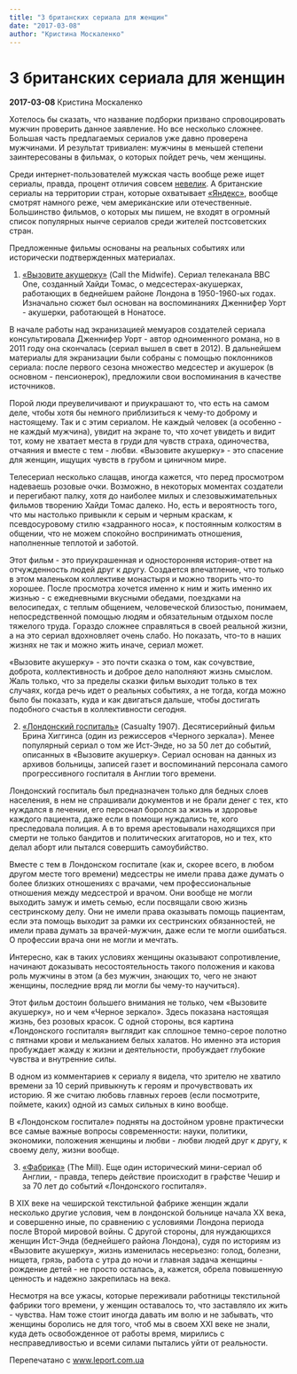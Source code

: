 ```yaml
---
title: "3 британских сериала для женщин"
date: "2017-03-08"
author: "Кристина Москаленко"
---
```


# 3 британских сериала для женщин

**2017-03-08** Кристина Москаленко

Хотелось бы сказать, что название подборки призвано спровоцировать мужчин проверить данное заявление. Но все несколько сложнее. Большая часть предлагаемых сериалов уже давно проверена мужчинами. И результат тривиален: мужчины в меньшей степени заинтересованы в фильмах, о которых пойдет речь, чем женщины.

Среди интернет-пользователей мужская часть вообще реже ищет сериалы, правда, процент отличия совсем [невелик](https://ain.ua/2016/01/20/televizor-vs-internet-chto-i-kak-smotreli-ukraincy-v-2015-godu). А британские сериалы на территории стран, которые охватывает [«Яндекс»](https://yandex.ru/company/researches/2014/ya_series), вообще смотрят намного реже, чем американские или отечественные. Большинство фильмов, о которых мы пишем, не входят в огромный список популярных нынче сериалов среди жителей постсоветских стран.

Предложенные фильмы основаны на реальных событиях или исторически подтвержденных материалах.

1. [«Вызовите акушерку»](https://www.kinopoisk.ru/film/664424/) (Call the Midwife). Сериал телеканала BBC One, созданный Хайди Томас, о медсестерах-акушерках, работающих в беднейшем районе Лондона в 1950-1960-ых годах. Изначально сюжет был основан на воспоминаниях Дженнифер Уорт - акушерки, работающей в Нонатосе.

В начале работы над экранизацией мемуаров создателей сериала консультировала Дженнифер Уорт - автор одноименного романа, но в 2011 году она скончалась (сериал вышел в свет в 2012). В дальнейшем материалы для экранизации были собраны с помощью поклонников сериала: после первого сезона множество медсестер и акушерок (в основном - пенсионерок), предложили свои воспоминания в качестве источников.

Порой люди преувеличивают и приукрашают то, что есть на самом деле, чтобы хотя бы немного приблизиться к чему-то доброму и настоящему. Так и с этим сериалом. Не каждый человек (а особенно - не каждый мужчина), увидит на экране то, что хочет увидеть и видит тот, кому не хватает места в груди для чувств страха, одиночества, отчаяния и вместе с тем - любви. «Вызовите акушерку» - это спасение для женщин, ищущих чувств в грубом и циничном мире.

Телесериал несколько слащав, иногда кажется, что перед просмотром надеваешь розовые очки. Возможно, в некоторых моментах создатели и перегибают палку, хотя до наиболее милых и слезовыжимательных фильмов творению Хайди Томас далеко. Но, есть и вероятность того, что мы настолько привыкли к серым и черным краскам, к псевдосуровому стилю «задранного носа», к постоянным колкостям в общении, что не можем спокойно воспринимать отношения, наполненные теплотой и заботой.

Этот фильм - это приукрашенная и односторонняя история-ответ на отчужденность людей друг к другу. Создается впечатление, что только в этом маленьком коллективе монастыря и можно творить что-то хорошее. После просмотра хочется именно к ним и жить именно их жизнью - с ежедневными вкусными обедами, поездками на велосипедах, с теплым общением, человеческой близостью, понимаем, непосредственной помощью людям и обязательным отдыхом после тяжелого труда. Гораздо сложнее справляться в своей реальной жизни, а на это сериал вдохновляет очень слабо. Но показать, что-то в наших жизнях не так и можно жить иначе, сериал может.

«Вызовите акушерку» - это почти сказка о том, как сочувствие, доброта, коллективность и доброе дело наполняют жизнь смыслом. Жаль только, что за пределы сказки фильм выходит только в тех случаях, когда речь идет о реальных событиях, а не тогда, когда можно было бы показать, куда и как двигаться дальше, чтобы достигать подобного счастья в коллективности сегодня.

2. [«Лондонский госпиталь»](https://www.kinopoisk.ru/film/392931/) (Casualty 1907). Десятисерийный фильм Брина Хиггинса (один из режиссеров «Черного зеркала»). Менее популярный сериал о том же Ист-Энде, но за 50 лет до событий, описанных в «Вызовите акушерку». Сериал основан на данных из архивов больницы, записей газет и воспоминаний персонала самого прогрессивного госпиталя в Англии того времени.

Лондонский госпиталь был предназначен только для бедных слоев населения, в нем не спрашивали документов и не брали денег с тех, кто нуждался в лечении, его персонал боролся за жизнь и здоровье каждого пациента, даже если в помощи нуждались те, кого преследовала полиция. А в то время арестовывали находящихся при смерти не только бандитов и политических агитаторов, но и тех, кто делал аборт или пытался совершить самоубийство.

Вместе с тем в Лондонском госпитале (как и, скорее всего, в любом другом месте того времени) медсестры не имели права даже думать о более близких отношениях с врачами, чем профессиональные отношения между медсестрой и врачом. Они вообще не могли выходить замуж и иметь семью, если посвящали свою жизнь сестринскому делу. Они не имели права оказывать помощь пациентам, если эта помощь выходит за рамки их сестринских обязанностей, не имели права думать за врачей-мужчин, даже если те могли ошибаться. О профессии врача они не могли и мечтать.

Интересно, как в таких условиях женщины оказывают сопротивление, начинают доказывать несостоятельность такого положения и какова роль мужчины в этом (а без мужчин, знающих то, чего не знают женщины, последние вряд ли могли бы чему-то научиться).

Этот фильм достоин большего внимания не только, чем «Вызовите акушерку», но и чем «Черное зеркало». Здесь показана настоящая жизнь, без розовых красок. С одной стороны, вся картина «Лондонского госпиталя» выглядит как сплошное темно-серое полотно с пятнами крови и мельканием белых халатов. Но именно эта история пробуждает жажду к жизни и деятельности, пробуждает глубокие чувства и внутренние силы.

В одном из комментариев к сериалу я видела, что зрителю не хватило времени за 10 серий привыкнуть к героям и прочувствовать их историю. Я же считаю любовь главных героев (если посмотрите, поймете, каких) одной из самых сильных в кино вообще.

В «Лондонском госпитале» подняты на достойном уровне практически все самые важные вопросы современности: науки, политики, экономики, положения женщины и любви - любви людей друг к другу, к своему делу, жизни вообще.

3. [«Фабрика»](https://www.kinopoisk.ru/film/799288/) (The Mill). Еще один исторический мини-сериал об Англии, - правда, теперь действие происходит в графстве Чешир и за 70 лет до событий «Лондонского госпиталя».

В ХIХ веке на чеширской текстильной фабрике женщин ждали несколько другие условия, чем в лондонской больнице начала ХХ века, и совершенно иные, по сравнению с условиями Лондона периода после Второй мировой войны. С другой стороны, для нуждающихся женщин Ист-Энда (беднейшего района Лондона), судя по историям из «Вызовите акушерку», жизнь изменилась несерьезно: голод, болезни, нищета, грязь, работа с утра до ночи и главная задача женщины - рождение детей - не просто осталась, а, кажется, обрела повышенную ценность и надежно закрепилась на века.

Несмотря на все ужасы, которые переживали работницы текстильной фабрики того времени, у женщин оставалось то, что заставляло их жить - чувства. Нам тоже стоит иногда давать им волю и не забывать, что женщины боролись не для того, чтоб мы в своем ХХI веке не знали, куда деть освобожденное от работы время, мирились с несправедливостью и всеми силами пытались уйти от реальности.

Перепечатано с www.leport.com.ua